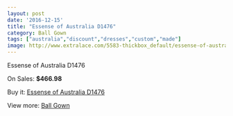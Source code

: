 ```yaml
---
layout: post
date: '2016-12-15'
title: "Essense of Australia D1476"
category: Ball Gown
tags: ["australia","discount","dresses","custom","made"]
image: http://www.extralace.com/5583-thickbox_default/essense-of-australia-d1476.jpg
---
```

Essense of Australia D1476

On Sales: **$466.98**
<a href="https://www.extralace.com/ball-gown/2654-essense-of-australia-d1476.html"><amp-img layout="responsive" width="600" height="600" src="//www.extralace.com/5583-thickbox_default/essense-of-australia-d1476.jpg" alt="Essense of Australia D1476 0" /></a>
<a href="https://www.extralace.com/ball-gown/2654-essense-of-australia-d1476.html"><amp-img layout="responsive" width="600" height="600" src="//www.extralace.com/5584-thickbox_default/essense-of-australia-d1476.jpg" alt="Essense of Australia D1476 1" /></a>

Buy it: [Essense of Australia D1476](https://www.extralace.com/ball-gown/2654-essense-of-australia-d1476.html "Essense of Australia D1476")

View more: [Ball Gown](https://www.extralace.com/3-ball-gown "Ball Gown")